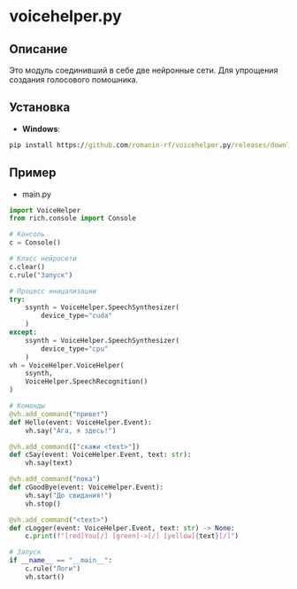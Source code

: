 # voicehelper.py
## Описание
Это модуль соединивший в себе две нейронные сети. Для упрощения создания голосового помошника.
## Установка
- **Windows**:
```cmd
pip install https://github.com/romanin-rf/voicehelper.py/releases/download/v0.1.4/voicehelper.py-0.1.4-py39-none-win_amd64.whl
```
## Пример
- main.py
```python
import VoiceHelper
from rich.console import Console

# Консоль
c = Console()

# Класс нейросети
c.clear()
c.rule("Запуск")

# Процесс иницализации
try:
    ssynth = VoiceHelper.SpeechSynthesizer(
        device_type="cuda"
    )
except:
    ssynth = VoiceHelper.SpeechSynthesizer(
        device_type="cpu"
    )
vh = VoiceHelper.VoiceHelper(
    ssynth,
    VoiceHelper.SpeechRecognition()
)

# Команды
@vh.add_command("привет")
def Hello(event: VoiceHelper.Event):
    vh.say("Ага, я здесь!")

@vh.add_command(["скажи <text>"])
def cSay(event: VoiceHelper.Event, text: str):
    vh.say(text)

@vh.add_command("пока")
def cGoodBye(event: VoiceHelper.Event):
    vh.say("До свидания!")
    vh.stop()

@vh.add_command("<text>")
def cLogger(event: VoiceHelper.Event, text: str) -> None:
    c.print(f"[red]You[/] [green]->[/] [yellow]{text}[/]")

# Запуск
if __name__ == "__main__":
    c.rule("Логи")
    vh.start()
```
